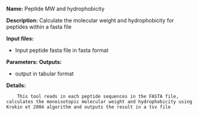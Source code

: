 **Name:** Peptide MW and hydrophobicity

**Description:**
Calculate the molecular weight and hydrophobicity for peptides within a fasta file

**Input files:**
* Input peptide fasta file in fasta format

**Parameters:**
**Outputs:**
* output in tabular format

**Details:**

		This tool reads in each peptide sequences in the FASTA file, calculates the monoisotopic molecular weight and hydrophobicity using Krokin et 2004 algorithm and outputs the result in a tsv file
	
